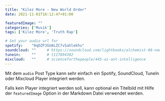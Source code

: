 ```yaml
---
title: "Kilez More - New World Order"
date: 2021-11-01T16:12:47+01:00

featuredImage: ""
categories: ['Musik']
tags: ['Kilez More', 'Truth Rap']

# Set your audio url for
spotify:    "0qDZPJGUALZC7vSahlekhu"
soundcloud: ""     # https://soundcloud.com/lightbooks/alchemist-08-new-world-order-snip
tunein:     ""     # t117894382
mixcloud:   ""     # scienceforthepeople/445-ai-ant-intelligence
---
```


Mit dem `audio` Post Type kann sehr einfach ein Spotify, SoundCloud, TuneIn oder Mixcloud Player integriert werden.

Falls kein Player integriert werden soll, kann optional ein Titelbild mit Hilfe der `featuredImage` Option in der Markdown Datei verwendet werden.

